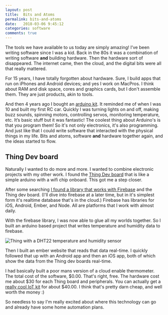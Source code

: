 ```yaml
---
layout: post
title:  Bits and Atoms
permalink: bits-and-atoms
date:   2018-03-06 9:45:12
categories: software
comments: true
---
```

The tools we have available to us today are simply amazing!  I’ve been writing software since I was a kid. Back in the 80s it was a combination of writing software **and** building hardware. Then the hardware sort of disappeared.  The internet came, then the cloud, and the digital bits were all that really mattered.

For 15 years, I have totally forgotten about hardware.  Sure, I build apps that run on iPhones and Android devices; and yes I work on MacPros.  I think about RAM and disk space, cores and graphics cards, but I don't assemble them. They are just products, akin to tools.

And then 4 years ago I bought an [arduino kit](http://arduino.cc). It reminded me of when I was 10 and built my first RC car.  Quickly I was turning lights on and off, making buzz sounds, spinning motors, controlling servos, monitoring temperature, etc.  It’s basic stuff but it was fantastic!  The coolest thing about Arduino's is that you program them!  So it's not only electronics, it's also programming.  And just like that I could write software that interacted with the physical things in my life.  Bits and atoms, software **and** hardware together again, and the ideas started to flow.

## Thing Dev board
Naturally I wanted to do more and more.  I wanted to combine electronic projects with my other work.  I found the [Thing Dev board](https://www.sparkfun.com/products/13231) that is like a simple arduino with a wifi chip onboard.  This got me a step closer.  

After some searching [I found a library ](https://github.com/firebase/firebase-arduino) [that works with Firebase](https://firebase.google.com/) and the Thing dev board.  (I'll dive into firebase at a later time, but in it's simplest form it's realtime database that's in the cloud.)  Firebase has libraries for iOS, Android, Ember, and Node.  All are platforms that I work with almost daily.

With the firebase library, I was now able to glue all my worlds together.  So I built an arduino based project that writes temperature and humidity data to firebase.  

![Thing with a DHT22 temperature and humidity sensor]({{"/img/thing-temp-bot.jpg"}})  

Then I built an ember website that reads that data real-time.  I quickly followed that up with an Android app and then an iOS app, both of which show the data from the Thing dev boards real-time.

I had basically built a poor mans version of a cloud enable thermometer.  The total cost of the software, $0.00.  That's right, free.  The hardware cost me about $30 for each Thing board and peripherals. You can actually get a [really cool IoT kit](https://www.sparkfun.com/products/13799) for about $40.00. I think that's pretty darn cheap, and well worth the money :)

So needless to say I'm really excited about where this technology can go and already have some home automation plans.

